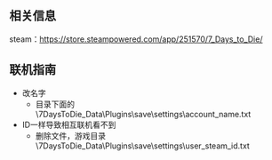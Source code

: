 ## 相关信息

steam：https://store.steampowered.com/app/251570/7_Days_to_Die/








## 联机指南

- 改名字
  - 目录下面的\7DaysToDie_Data\Plugins\save\settings\account_name.txt
- ID一样导致相互联机看不到
  - 删除文件，游戏目录\7DaysToDie_Data\Plugins\save\settings\user_steam_id.txt
